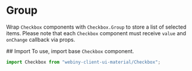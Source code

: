 # Group

Wrap `Checkbox` components with `Checkbox.Group` to store a list of selected items.
Please note that each `Checkbox` component must receive `value` and `onChange` callback via props.

## Import
To use, import base `Checkbox` component.

```js
import Checkbox from "webiny-client-ui-material/Checkbox";
```